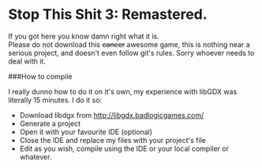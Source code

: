 Stop This Shit 3: Remastered.
==========

If you got here you know damn right what it is.  
Please do not download this ~~cancer~~ awesome game, this is nothing near a serious project, and doesn't even follow git's rules. Sorry whoever needs to deal with it.

###How to compile


I really dunno how to do it on it's own, my experience with libGDX was literally 15 minutes.
I do it so: 
- Download libdgx from http://libgdx.badlogicgames.com/
- Generate a project
- Open it with your favourite IDE (optional)
- Close the IDE and replace my files with your project's file
- Edit as you wish, compile using the IDE or your local compiler or whatever.
